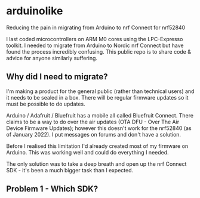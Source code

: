 # arduinolike
Reducing the pain in migrating from Arduino to nrf Connect for nrf52840

I last coded microcontrollers on ARM M0 cores using the LPC-Expresso toolkit. I needed to migrate from Arduino to Nordic nrf Connect but have found the process incredibly confusing. This public repo is to share code & advice for anyone similarly suffering.

## Why did I need to migrate? ##

I'm making a product for the general public (rather than technical users) and it needs to be sealed in a box. There will be regular firmware updates so it must be possible to do updates.

Arduino / Adafruit / Bluefruit has a mobile all called Bluefruit Connect. There claims to be a way to do over the air updates (OTA DFU - Over The Air Device Firmware Updates); however this doesn't work for the nrf52840 (as of January 2022). I put messages on forums and don't have a solution.

Before I realised this limitation I'd already created most of my firmware on Arduino. This was working well and could do everything I needed.

The only solution was to take a deep breath and open up the nrf Connect SDK - it's been a much bigger task than I expected.

## Problem 1 - Which SDK? ##




